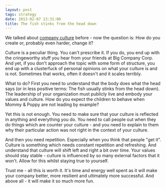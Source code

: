 ```yaml
---
layout: post
tags: strategy
date: 2013-02-07 13:31:00
title: The fish stinks from the head down
---
```

We talked about [company culture](http://theheretic.me/2013/02/02/company-culture/) before - now the question is: How do you create or, probably even harder, change it?

Culture is a peculiar thing. You can't prescribe it. If you do, you end up with the cringeworthy stuff you hear from your friends at Big Company Corp. And yet, if you don't approach the topic with some form of structure, you end up with a clusterfuck of personal opinions on what your culture is and is not. Sometimes that works, often it doesn't and it scales terribly.

What to do? First you need to understand that the body does what the head says (or in less positive terms: The fish usually stinks from the head down). The leadership of your organization must publicly live and embody your values and culture. How do you expect the children to behave when Mommy & Poppy are not leading by example?

Yet this is not enough. You need to make sure that your culture is reflected in anything and everything you do. You need to call people out when they do things which are counter your culture - and you need to explain to them why their particular action was not right in the context of your culture.

And then you need repetition. Especially when you think that people "get it". Culture is something which needs constant repetition and refreshing. And understand that culture will shift left and right a bit over time. Your values should stay stable - culture is influenced by so many external factors that it won't. Allow for this whilst staying true to yourself.

Trust me - all this is worth it. It's time and energy well spent as it will make your company better, more resilient and ultimately more successful. And above all - it will make it so much more fun.